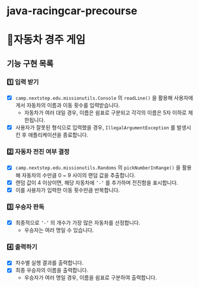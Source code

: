 # java-racingcar-precourse

# 🚗자동차 경주 게임
## 기능 구현 목록

### 1️⃣ 입력 받기

- [x]  `camp.nextstep.edu.missionutils.Console` 의 `readLine()` 을 활용해 사용자에게서 자동차의 이름과 이동 횟수를 입력받습니다.
    - 자동차가 여러 대일 경우, 이름은 쉼표로 구분되고 각각의 이름은 5자 이하로 제한됩니다.
- [x]  사용자가 잘못된 형식으로 입력했을 경우, `IllegalArgumentException` 를 발생시킨 후 애플리케이션을 종료합니다.

### 2️⃣  자동차 전진 여부 결정

- [x]  `camp.nextstep.edu.missionutils.Randoms` 의 `pickNumberInRange()` 을 활용해 자동차의 수만큼 0 ~ 9 사이의 랜덤 값을 추출합니다.
- [x]  랜덤 값이 4 이상이면, 해당 자동차에 `’-’` 를 추가하며 전진함을 표시합니다.
- [x]  이를 사용자가 입력한 이동 횟수만큼 반복합니다.

### 3️⃣ 우승자 판독

- [x]  최종적으로 `‘-’` 의 개수가 가장 많은 자동차를 선정합니다.
    - 우승자는 여러 명일 수 있습니다.

### 4️⃣ 출력하기

- [x]  차수별 실행 결과를 출력합니다.
- [x]  최종 우승자의 이름을 출력합니다.
    - 우승자가 여러 명일 경우, 이름을 쉼표로 구분하여 출력합니다.